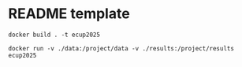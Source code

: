 # README template


`docker build . -t ecup2025`

`docker run -v ./data:/project/data -v ./results:/project/results ecup2025`